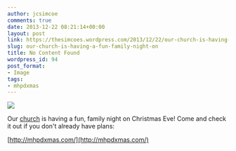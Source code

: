 ```yaml
---
author: jcsimcoe
comments: true
date: 2013-12-22 08:21:14+00:00
layout: post
link: https://thesimcoes.wordpress.com/2013/12/22/our-church-is-having-a-fun-family-night-on/
slug: our-church-is-having-a-fun-family-night-on
title: No Content Found
wordpress_id: 94
post_format:
- Image
tags:
- mhpdxmas
---
```


![](https://thesimcoes.files.wordpress.com/2013/12/tumblr_my78jeasix1qbwpqvo1_1280.jpg)

Our [church](http://marshill.com/) is having a fun, family night on Christmas Eve! Come and check it out if you don't already have plans:




[http://mhpdxmas.com/](http://mhpdxmas.com/)
